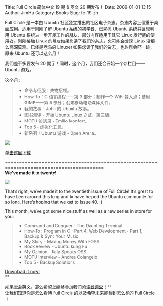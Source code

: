 Title: Full Circle 简体中文 19 期 & 英文 20 期发布！
Date: 2009-01-01 13:15
Author: JimHu
Category: Books
Slug: fc-19-zh

Full Circle 是一本由 Ubuntu
社区独立推出的社区电子杂志。杂志内容上偏重于桌面应用，适用于刚刚了解
Ubuntu 系统的初学者、已熟悉 Ubuntu 系统并且想利用 Ubuntu
系统进一步开展工作的朋友，部分内容适用于其它 Linux
发行版的使用者。刚刚接触 Linux 的朋友如果您读了我们的杂志，您可能会发现
Linux 没那么高深莫测。已经是老鸟的 Linuxer
如果您读了我们的杂志，也许您会吓一跳，原来 Ubuntu 还可以这么用！  
  
我们差不多要发布 20 期了！同时，这个月，我们还会开始一个新栏目—— Ubuntu
游戏。

这个月：

> * 命令与征服：失物招领。  
>  * How-To：C 语言编程——第 3 部分；制作一个 WiFi 接入点；使用 GIMP——第
> 8 部分；创建移动电话媒体文件。  
>  * 我的故事 - John 的 Ubuntu 故事。  
>  * 图书测评 - 开始 Ubuntu Linux 之旅，第三版。  
>  * MOTU 访谈录 - Emilio Monfort。  
>  * Top 5 - 虚拟化工具。  
>  * 新系列！Ubuntu 游戏 - Open Arena。

![](http://fullcirclemagazine.org/wp-content/uploads/2008/11/issue19_en_cover1.png)

[单击这里下载](http://sites.google.com/site/fullcirclezh/Downloads/issue19)

=========================================================================================  
**We’ve made it to twenty!**

![](http://fullcirclemagazine.org/wp-content/uploads/2008/12/issue20_en_cover.png)

That’s right, we’ve made it to the twentieth issue of Full Circle! It’s
great to have been around this long and to have helped the Ubuntu
community for so long. Here’s hoping that we get to Issue 40. ;)

This month, we’ve got some nice stuff as well as a new series in store
for you:

> * Command and Conquer - The Daunting Terminal.  
>  * How-To : Program in C - Part 4, Web Development - Part 1, Backup &
> Sync Your Music.  
>  * My Story - Making Money With FOSS  
>  * Book Review - Ubuntu Kung Fu  
>  * My Opinion - Italy Speaks OSS  
>  * MOTU Interview - Andrea Colangelo  
>  * Top 5 - Backup Solutions

[Download it now!](http://fullcirclemagazine.org/issue-20/)  
**  

如果您会英文，那么希望您能够参加我们的[读者调查](http://url.fullcirclemagazine.org/e78bdf)！**  
让我们知道你是怎么看待 Full Circle 的以及希望未来能看到怎么样的 Full
Circle ！
